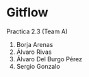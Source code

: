 # Gitflow
Practica 2.3 (Team A)
1. Borja Arenas
2. Álvaro Rivas
3. Álvaro Del Burgo Pérez
4. Sergio Gonzalo
